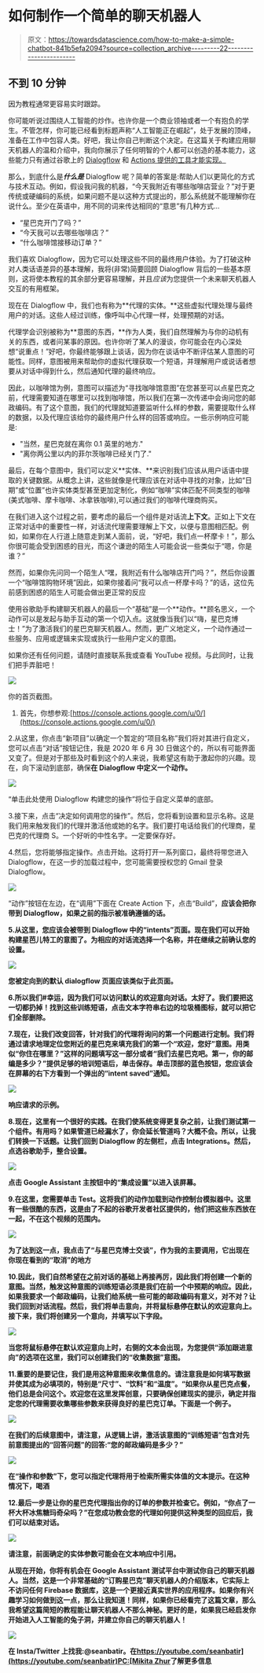 # 如何制作一个简单的聊天机器人

> 原文：<https://towardsdatascience.com/how-to-make-a-simple-chatbot-841b5efa2094?source=collection_archive---------22----------------------->

## 不到 10 分钟

因为教程通常更容易实时跟踪。

你可能听说过围绕人工智能的炒作。也许你是一个商业领袖或者一个有抱负的学生。不管怎样，你可能已经看到标题声称“人工智能正在崛起”，处于发展的顶峰，准备在工作中包容人类。好吧，我让你自己判断这个决定。在这篇关于构建应用聊天机器人的温和介绍中，我向你展示了任何明智的个人都可以创造的基本能力，这些能力只有通过谷歌上的 [Dialogflow](https://dialogflow.cloud.google.com/) 和 [Actions 提供的工具才能实现。](https://developers.google.com/assistant)

那么，到底什么是***什么是*** Dialogflow 呢？简单的答案是:帮助人们以更简化的方式与技术互动。例如，假设我问我的机器，“今天我附近有哪些咖啡店营业？”对于更传统或硬编码的系统，如果问题不是以这种方式提出的，那么系统就不能理解你在说什么。至少在英语中，用不同的词来传达相同的“意思”有几种方式…

*   “星巴克开门了吗？”
*   “今天我可以去哪些咖啡店？”
*   “什么咖啡馆接移动订单？”

我们喜欢 Dialogflow，因为它可以处理这些不同的最终用户体验。为了打破这种对人类话语差异的基本理解，我将(非常)简要回顾 Dialogflow 背后的一些基本原则，这将使本教程的其余部分更容易理解，并且*应该*为您提供一个未来聊天机器人交互的有用框架。

现在在 Dialogflow 中，我们也有称为**代理的实体。**这些虚拟代理处理与最终用户的对话。这些人经过训练，像呼叫中心代理一样，处理预期的对话。

代理学会识别被称为**意图的东西，**作为人类，我们自然理解为与你的动机有关的东西，或者问某事的原因。也许你听了某人的漫谈，你可能会在内心深处想“说重点！”好吧，你最终能够跟上谈话，因为你在谈话中不断评估某人意图的可能性。同样，意图被用来帮助你的虚拟代理获取一个短语，并理解用户或说话者想要从对话中得到什么，然后通知代理的最终响应。

因此，以咖啡馆为例，意图可以描述为“寻找咖啡馆意图”在您甚至可以点星巴克之前，代理需要知道在哪里可以找到咖啡馆，所以我们在第一次传递中会询问您的邮政编码。有了这个意图，我们的代理就知道要监听什么样的参数，需要提取什么样的数据，以及代理应该给你的最终用户什么样的回答或响应。一些示例响应可能是:

*   "当然，星巴克就在离你 0.1 英里的地方."
*   "离你两公里以内的菲尔茨咖啡已经关门了."

最后，在每个意图中，我们可以定义**实体、**来识别我们应该从用户话语中提取的关键数据。从概念上讲，这些就像是代理应该在对话中寻找的对象，比如“日期”或“位置”也许实体类型甚至更加定制化，例如“咖啡”实体匹配不同类型的咖啡(美式咖啡、摩卡咖啡、冰拿铁咖啡),可以通过我们的咖啡代理商购买。

在我们进入这个过程之前，要考虑的最后一个组件是对话流**上下文**。正如上下文在正常对话中的重要性一样，对话流代理需要理解上下文，以便与意图相匹配。例如，如果你在人行道上随意走到某人面前，说，“好吧，我们点一杯摩卡！”，那么你很可能会受到困惑的目光，而这个谦逊的陌生人可能会说一些类似于“嗯，你是谁？”

然而，如果你先问同一个陌生人“嘿，我附近有什么咖啡店开门吗？”，然后你设置一个“咖啡馆购物环境”因此，如果你接着问“我可以点一杯摩卡吗？”的话，这位先前感到困惑的陌生人可能会做出更正常的反应

使用谷歌助手构建聊天机器人的最后一个“基础”是一个**动作。**顾名思义，一个动作可以是发起与助手互动的第一个切入点。这就像当我们以“嗨，星巴克博士！”为了激活我们的星巴克聊天机器人。然而，更广义地定义，一个动作通过一些服务、应用或逻辑来实现或执行一些用户定义的意图。

如果你还有任何问题，请随时直接联系我或查看 YouTube 视频。与此同时，让我们把手弄脏吧！

![](img/6eb13f4de31b53ee19709d3eb067aad8.png)

你的首页截图。

1.  首先，你想参观:[https://console.actions.google.com/u/0/](https://console.actions.google.com/u/0/)

2.从这里，你点击“新项目”以确定一个暂定的“项目名称”我们将对其进行自定义，您可以点击“对话”按钮记住，我是 2020 年 6 月 30 日做这个的，所以有可能界面又变了。但是对于那些及时看到这个的人来说，我希望这有助于激起你的兴趣。现在，向下滚动到底部，确保**在 Dialogflow 中定义一个动作。**

![](img/030a1d232be7b078829185374eb53a9b.png)

“单击此处使用 Dialogflow 构建您的操作”将位于自定义菜单的底部。

3.接下来，点击“决定如何调用您的操作”。然后，您将看到设置和显示名称。这是我们用来触发我们的代理并激活他或她的名字。我们要打电话给我们的代理商，星巴克的代理商 S。一个好听的中性名字。一定要保存好。

4.然后，您将能够指定操作。点击开始。这将打开一系列窗口，最终将带您进入 Dialogflow，在这一步的加载过程中，您可能需要授权您的 Gmail 登录 Dialogflow。

![](img/279f8c0c06199c912e3247cc3435e6b2.png)

“动作”按钮在左边，在“调用”下面在 Create Action 下，点击“Build”，**应该会把你带到 Dialogflow，如果之前的指示被准确遵循的话。**

**5.从这里，您应该会被带到 Dialogflow 中的“intents”页面。现在我们可以开始构建星芭儿特工的意图了。为相应的对话流选择一个名称，并在继续之前确认您的设置。**

**![](img/96633c8072380a74daa07df6f8426b04.png)**

**您被定向到的默认 dialogflow 页面应该类似于此页面。**

**6.所以我们#幸运，因为我们可以访问默认的欢迎意向对话。太好了。我们要把这一切都扔掉！找到这些训练短语，点击文本字符串右边的垃圾桶图标，就可以把它们全部删除。**

**7.现在，让我们改变回答，针对我们的代理将询问的第一个问题进行定制。我们将通过请求地理定位您附近的星巴克来填充我们的第一个“欢迎，您好”意图。用类似“你住在哪里？”这样的问题填写这一部分或者“我们去星巴克吧。第一，你的邮编是多少？”提供足够的培训短语后，单击保存。单击顶部的蓝色按钮，您应该会在屏幕的右下方看到一个弹出的“intent saved”通知。**

**![](img/457eb3917b441ec847361f3ec17c63c0.png)**

**响应请求的示例。**

**8.现在，这里有一个很好的实践。在我们使系统变得更复杂之前，让我们测试第一个组件。有用吗？如果管道已经漏水了，你会延长管道吗？大概不会。所以，让我们转换一下话题。让我们回到 Dialogflow 的左侧栏，点击 Integrations。然后，点选谷歌助手，**整合设置。****

**![](img/0b9e4b9a1da93187a60d82a440f9434b.png)**

**点击 Google Assistant 主按钮中的“集成设置”以进入该屏幕。**

**9.在这里，您需要单击 Test。这将我们的动作加载到动作控制台模拟器中。这里有一些很酷的东西，这是由了不起的谷歌开发者社区提供的，他们把这些东西放在一起，不在这个视频的范围内。**

**![](img/682c2cfa130fc3203650f652197d46f4.png)**

**为了达到这一点，我点击了“与星巴克博士交谈”，作为我的主要调用，它出现在你现在看到的“取消”的地方**

**10.因此，我们自然希望在之前对话的基础上再接再厉，因此我们将创建一个新的意图。当然，触发这种意图的训练短语必须是我们在前一个中预期的响应。因此，如果我要求一个邮政编码，让我们给系统一些可能的邮政编码有意义，对不对？让我们回到对话流程。然后，我们将单击意向，并将鼠标悬停在默认的欢迎意向上。接下来，我们将创建另一个意向，并填写以下字段。**

**![](img/66549ba0ca4bc75305a8dd84304f562a.png)**

**当您将鼠标悬停在默认欢迎意向上时，右侧的文本会出现，为您提供“添加跟进意向”的选项在这里，我们可以创建我们的“收集数据”意图。**

**11.重要的是要记住，我们是用这种意图来收集信息的。请注意我是如何填写数据并使其成为必填项的，特别是“尺寸”、“饮料”和“温度”。“如果你从星巴克点餐，他们总是会问这个。欢迎您在这里发挥创意，只要确保创建现实的提示，确定并指定您的代理需要收集哪些参数来获得良好的星巴克订单。下面是一个例子。**

**![](img/24638a12c83e3ad16c15854d6c5fb4f1.png)**

**在我们的后续意图中，请注意，从逻辑上讲，激活该意图的“训练短语”包含对先前意图提出的“回答问题”的回答:“您的邮政编码是多少？”**

**![](img/3e00b5191e47a4a303a2d760418c0344.png)**

**在“操作和参数”下，您可以指定代理将用于检索所需实体值的文本提示。在这种情况下，喝酒**

**12.最后一步是让你的星巴克代理指出你的订单的参数并检查它。例如，“你点了一杯大杯冰焦糖玛奇朵吗？”在您成功教会您的代理如何提供这种类型的回应后，我们可以结束对话。**

**![](img/e2793acc3e180b6855c39cb833d997f7.png)**

**请注意，前面确定的实体参数可能会在文本响应中引用。**

**从现在开始，你将有机会在 Google Assistant 测试平台中测试你自己的聊天机器人。当然，这是一个非常基础的“订购星巴克”聊天机器人的介绍版本，它实际上不访问任何 Firebase 数据库，这是一个更接近真实世界的应用程序。如果你有兴趣学习如何做到这一点，那么让我知道！同样，如果你已经看完了这篇文章，那么我希望这篇简短的教程能让聊天机器人不那么神秘。更好的是，如果我已经启发你开始进入人工智能的兔子洞，并建立你自己的聊天机器人！**

**![](img/d01e17bd9e839926a8b465ef045f2278.png)**

**在 Insta/Twitter 上找我:@seanbatir。在[https://youtube.com/seanbatir](https://youtube.com/seanbatir)PC:[Mikita Zhur](https://medium.com/u/b24148d80833?source=post_page-----841b5efa2094--------------------------------)了解更多信息**